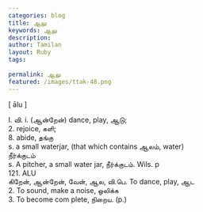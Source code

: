 ```yaml
---
categories: blog
title: ஆலு
keywords: ஆலு
description: 
author: Tamilan
layout: Ruby
tags: 
 
permalink: ஆலு
featured: /images/ttak-48.png
---
```

  
[ ālu ]  
  
I. வி. i. (ஆன்றேன்) dance, play, ஆடு;  
2. rejoice, களி;  
8. abide, தங்கு  
s. a small waterjar, (that which contains ஆலம், water)  
நீர்க்குடம்  
s. A pitcher, a small water jar, நீர்க்குடம். Wils. p  
121. ALU  
கிறேன், ஆன்றேன், வேன், ஆல, வி.பெ. To dance, play, ஆட  
2. To sound, make a noise, ஒலிக்க  
3. To become com plete, நிறைய. (p.)
